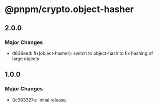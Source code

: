 # @pnpm/crypto.object-hasher

## 2.0.0

### Major Changes

- d636eed: fix(object-hasher): switch to object-hash to fix hashing of large objects

## 1.0.0

### Major Changes

- 0c383327e: Initial release.
